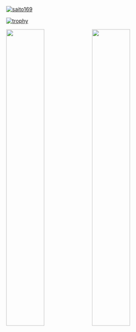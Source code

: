 [![saito169](https://img.shields.io/endpoint?url=https%3A%2F%2Fatcoder-badges.now.sh%2Fapi%2Fatcoder%2Fjson%2Fsaito169)](https://atcoder.jp/users/saito169)

[![trophy](https://github-profile-trophy.vercel.app/?username=saito169&no-bg=true&no-frame=true&theme=alduin)](https://github.com/ryo-ma/github-profile-trophy)

<a href="https://github.com/anuraghazra/github-readme-stats">
  <img align="left" width=45% src="https://github-readme-stats.vercel.app/api?username=saito169&count_private=true&show_icons=true&include_all_commits=true&theme=noctis_minimus" />
  <img align="left" width=45% src="https://github-readme-stats.vercel.app/api/top-langs/?username=saito169&layout=compact&theme=noctis_minimus" />
</a>
